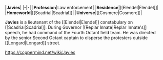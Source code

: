 |**Javies**|
|-|-|
|**Profession**|Law enforcement|
|**Residence**|[[Elendel\|Elendel]]|
|**Homeworld**|[[Scadrial\|Scadrial]]|
|**Universe**|[[Cosmere\|Cosmere]]|

**Javies** is a lieutenant of the [[Elendel\|Elendel]] constabulary on [[Scadrial\|Scadrial]].
During Governor [[Replar Innate\|Replar Innate's]] speech, he had command of the Fourth Octant field team. He was directed by the senior Second Octant captain to disperse the protesters outside [[Longard\|Longard]] street.



https://coppermind.net/wiki/Javies